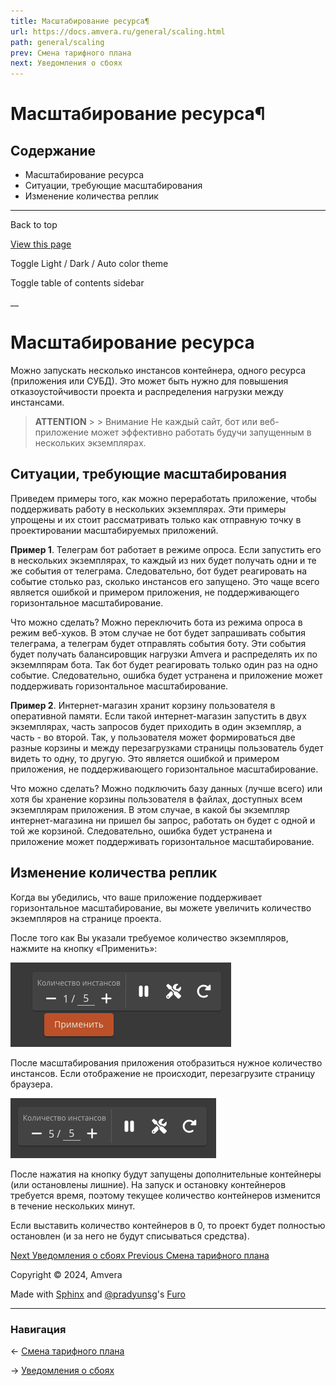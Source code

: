 ```yaml
---
title: Масштабирование ресурса¶
url: https://docs.amvera.ru/general/scaling.html
path: general/scaling
prev: Смена тарифного плана
next: Уведомления о сбоях
---
```


# Масштабирование ресурса¶

## Содержание

- Масштабирование ресурса
- Ситуации, требующие масштабирования
- Изменение количества реплик

---

Back to top

[ View this page ](<../_sources/general/scaling.md.txt> "View this page")

Toggle Light / Dark / Auto color theme

Toggle table of contents sidebar

__

# Масштабирование ресурса

Можно запускать несколько инстансов контейнера, одного ресурса (приложения или СУБД). Это может быть нужно для повышения отказоустойчивости проекта и распределения нагрузки между инстансами.

> **ATTENTION** > > Внимание Не каждый сайт, бот или веб-приложение может эффективно работать будучи запущенным в нескольких экземплярах. 

## Ситуации, требующие масштабирования

Приведем примеры того, как можно переработать приложение, чтобы поддерживать работу в нескольких экземплярах. Эти примеры упрощены и их стоит рассматривать только как отправную точку в проектировании масштабируемых приложений.

**Пример 1**. Телеграм бот работает в режиме опроса. Если запустить его в нескольких экземплярах, то каждый из них будет получать одни и те же события от телеграма. Следовательно, бот будет реагировать на событие столько раз, сколько инстансов его запущено. Это чаще всего является ошибкой и примером приложения, не поддерживающего горизонтальное масштабирование.

Что можно сделать? Можно переключить бота из режима опроса в режим веб-хуков. В этом случае не бот будет запрашивать события телеграма, а телеграм будет отправлять события боту. Эти события будет получать балансировщик нагрузки Amvera и распределять их по экземлпярам бота. Так бот будет реагировать только один раз на одно событие. Следовательно, ошибка будет устранена и приложение может поддерживать горизонтальное масштабирование.

**Пример 2**. Интернет-магазин хранит корзину пользователя в оперативной памяти. Если такой интернет-магазин запустить в двух экземплярах, часть запросов будет приходить в один экземпляр, а часть - во второй. Так, у пользователя может формироваться две разные корзины и между перезагрузками страницы пользователь будет видеть то одну, то другую. Это является ошибкой и примером приложения, не поддерживающего горизонтальное масштабирование.

Что можно сделать? Можно подключить базу данных (лучше всего) или хотя бы хранение корзины пользователя в файлах, доступных всем экземплярам приложения. В этом случае, в какой бы экземпляр интернет-магазина ни пришел бы запрос, работать он будет с одной и той же корзиной. Следовательно, ошибка будет устранена и приложение может поддерживать горизонтальное масштабирование.

## Изменение количества реплик

Когда вы убедились, что ваше приложение поддерживает горизонтальное масштабирование, вы можете увеличить количество экземпляров на странице проекта.

После того как Вы указали требуемое количество экземпляров, нажмите на кнопку «Применить»:

![scaling](images/scaling.png)

После масштабирования приложения отобразиться нужное количество инстансов. Если отображение не происходит, перезагрузите страницу браузера.

![scaled](images/scaled.png)

После нажатия на кнопку будут запущены дополнительные контейнеры (или остановлены лишние). На запуск и остановку контейнеров требуется время, поэтому текущее количество контейнеров изменится в течение нескольких минут.

Если выставить количество контейнеров в 0, то проект будет полностью остановлен (и за него не будут списываться средства).

[ Next Уведомления о сбоях ](<notifications.html>) [ Previous Смена тарифного плана ](<tarifs.html>)

Copyright © 2024, Amvera 

Made with [Sphinx](<https://www.sphinx-doc.org/>) and [@pradyunsg](<https://pradyunsg.me>)'s [Furo](<https://github.com/pradyunsg/furo>)


---

### Навигация

← [Смена тарифного плана](tarifs.md)

→ [Уведомления о сбоях](notifications.md)
